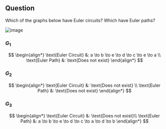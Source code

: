 ## Question

Which of the graphs below have Euler circuits? Which have Euler paths?

![image](https://obsidian-img-studies.tsun1031.xyz/2024/11/25/ce898f2ed0f99bba50b9abfaa0e948c38a2f85636bb8a2315cef580e4d71bc9c.png)

### $G_{1}$

$$
\begin{align*}
\text{Euler Circuit} &: a \to b \to e \to d \to c \to e \to a \\
\text{Euler Path} &: \text{Does not exist}
\end{align*}
$$

### $G_{2}$

$$
\begin{align*}
\text{Euler Circuit} &: \text{Does not exist} \\
\text{Euler Path} &: \text{Does not exist}
\end{align*}
$$

### $G_{3}$

$$
\begin{align*}
\text{Euler Circuit} &: \text{Does not exist}\\
\text{Euler Path} &: a \to b \to e \to d \to c \to a \to d \to b
\end{align*}
$$
